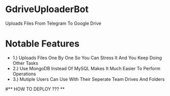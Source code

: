 # GdriveUploaderBot

Uploads Files From Telegram To Google Drive 

# Notable Features
- 1.) Uploads Files One By One So You Can Stress It And You Keep Doing Other Tasks
- 2.) Use MongoDB Instead Of MySQL Makes It Much Easier To Perform Operations
- 3.) Mutiple Users Can Use With Their Seperate Team Drives And Folders


#** HOW TO DEPLOY ??? **
